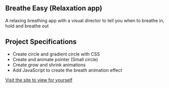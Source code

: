 ## Breathe Easy (Relaxation app)

A relaxing breathing app with a visual director to tell you when to breathe in, hold and breathe out

## Project Specifications

- Create circle and gradient circle with CSS
- Create and animate pointer (Small circle)
- Create grow and shrink animations
- Add JavaScript to create the breath animation effect

[Visit the site to view for yourself](https://nafisshariar.github.io/Breathe_Easy/ "Breathe Easy")
